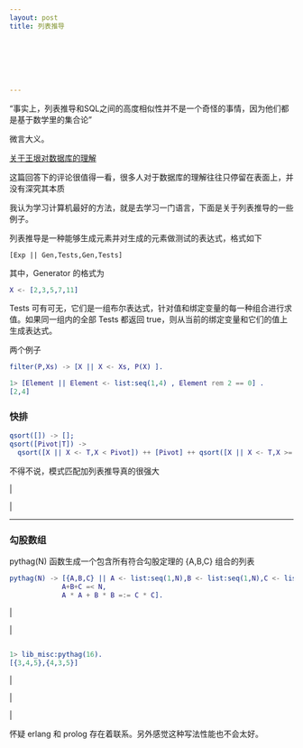 ```yaml
---
layout: post
title: 列表推导







---
```


“事实上，列表推导和SQL之间的高度相似性并不是一个奇怪的事情，因为他们都是基于数学里的集合论”

微言大义。

[关于王垠对数据库的理解](https://www.zhihu.com/question/329153374/answer/723485238)

这篇回答下的评论很值得一看，很多人对于数据库的理解往往只停留在表面上，并没有深究其本质

我认为学习计算机最好的方法，就是去学习一门语言，下面是关于列表推导的一些例子。

列表推导是一种能够生成元素并对生成的元素做测试的表达式，格式如下

```era
[Exp || Gen,Tests,Gen,Tests]
```

其中，Generator 的格式为

```erlang
X <- [2,3,5,7,11]
```

Tests 可有可无，它们是一组布尔表达式，针对值和绑定变量的每一种组合进行求值。如果同一组内的全部 Tests 都返回 true，则从当前的绑定变量和它们的值上生成表达式。

两个例子

```erlang
filter(P,Xs) -> [X || X <- Xs, P(X) ].
```

```erlang
1> [Element || Element <- list:seq(1,4) , Element rem 2 == 0] . 
[2,4]
```



### 快排



```erlang
qsort([]) -> [];
qsort([Pivot|T]) -> 
  qsort([X || X <- T,X < Pivot]) ++ [Pivot] ++ qsort([X || X <- T,X >= Pivot]).
```





不得不说，模式匹配加列表推导真的很强大



|

|

---

### 勾股数组

pythag(N) 函数生成一个包含所有符合勾股定理的 {A,B,C} 组合的列表

```erlang
pythag(N) -> [{A,B,C} || A <- list:seq(1,N),B <- list:seq(1,N),C <- list:seq(1,N),
             A+B+C =< N,
             A * A + B * B =:= C * C].
```





|

|



```erlang

1> lib_misc:pythag(16). 
[{3,4,5},{4,3,5}]
```



|

|

|

怀疑 erlang 和 prolog 存在着联系。另外感觉这种写法性能也不会太好。